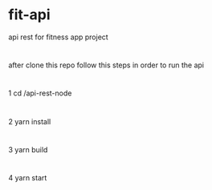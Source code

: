 # fit-api
 api rest for fitness app project
#
after clone this repo follow this steps in order to run the api
#
1 cd /api-rest-node
#
2 yarn install 
#
3 yarn build
#
4 yarn start
